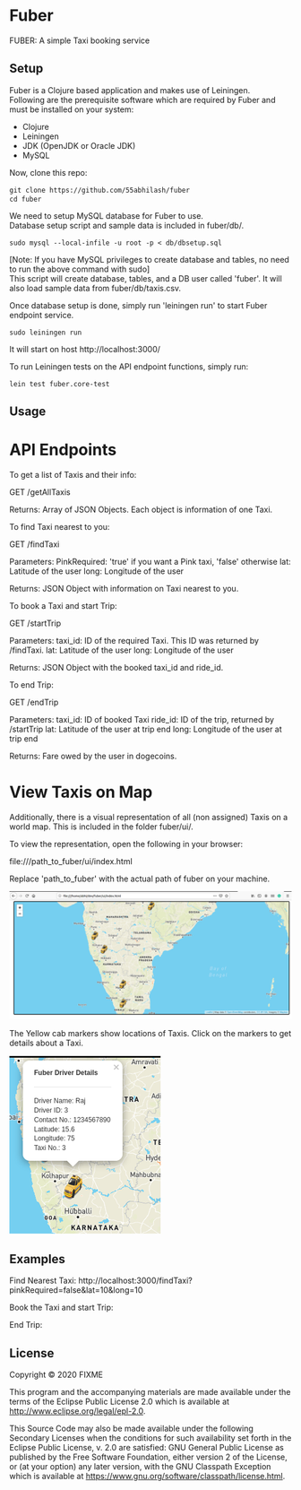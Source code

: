 # Fuber

FUBER: A simple Taxi booking service 

## Setup

Fuber is a Clojure based application and makes use of Leiningen.<br>
Following are the prerequisite software which are required by Fuber and must be installed on your system:
* Clojure 
* Leiningen 
* JDK (OpenJDK or Oracle JDK)
* MySQL

Now, clone this repo:<br>
```
git clone https://github.com/55abhilash/fuber
cd fuber
```
We need to setup MySQL database for Fuber to use. <br>
Database setup script and sample data is included in fuber/db/.
```
sudo mysql --local-infile -u root -p < db/dbsetup.sql
```

[Note: If you have MySQL privileges to create database and tables, no need to run the above command with sudo]<br>
This script will create database, tables, and a DB user called 'fuber'. It will also load sample data from fuber/db/taxis.csv.

Once database setup is done, simply run 'leiningen run' to start Fuber endpoint service.
```
sudo leiningen run
```

It will start on host http://localhost:3000/

To run Leiningen tests on the API endpoint functions, simply run:
```
lein test fuber.core-test
```
## Usage

# API Endpoints 

To get a list of Taxis and their info:

GET /getAllTaxis

Returns: Array of JSON Objects. Each object is information of one Taxi.

To find Taxi nearest to you:

GET /findTaxi

Parameters: 
    PinkRequired: 'true' if you want a Pink taxi, 'false' otherwise
    lat: Latitude of the user
    long: Longitude of the user

Returns: JSON Object with information on Taxi nearest to you.

To book a Taxi and start Trip:

GET /startTrip

Parameters:
    taxi_id: ID of the required Taxi. This ID was returned by /findTaxi.
    lat: Latitude of the user
    long: Longitude of the user

Returns: JSON Object with the booked taxi_id and ride_id. 

To end Trip:

GET /endTrip

Parameters:
    taxi_id: ID of booked Taxi
    ride_id: ID of the trip, returned by /startTrip
    lat: Latitude of the user at trip end
    long: Longitude of the user at trip end

Returns: Fare owed by the user in dogecoins.

# View Taxis on Map

Additionally, there is a visual representation of all (non assigned) Taxis on a world map. This is included in the folder fuber/ui/.

To view the representation, open the following in your browser:

file:///path_to_fuber/ui/index.html

Replace 'path_to_fuber' with the actual path of fuber on your machine.

![alt text](https://github.com/55abhilash/fuber/blob/master/taxismap.png?raw=true)

The Yellow cab markers show locations of Taxis. Click on the markers to get details about a Taxi.

![alt text](https://github.com/55abhilash/fuber/blob/master/taxi_popup.png?raw=true)

## Examples

Find Nearest Taxi:
http://localhost:3000/findTaxi?pinkRequired=false&lat=10&long=10

Book the Taxi and start Trip:

End Trip:

## License

Copyright © 2020 FIXME

This program and the accompanying materials are made available under the
terms of the Eclipse Public License 2.0 which is available at
http://www.eclipse.org/legal/epl-2.0.

This Source Code may also be made available under the following Secondary
Licenses when the conditions for such availability set forth in the Eclipse
Public License, v. 2.0 are satisfied: GNU General Public License as published by
the Free Software Foundation, either version 2 of the License, or (at your
option) any later version, with the GNU Classpath Exception which is available
at https://www.gnu.org/software/classpath/license.html.
